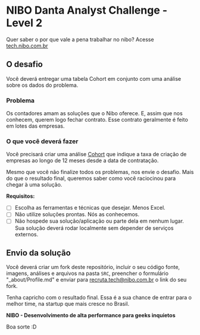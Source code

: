 NIBO Danta Analyst Challenge - Level 2
==============

Quer saber o por que vale a pena trabalhar no nibo? Acesse [tech.nibo.com.br](https://tech.nibo.com.br)

## O desafio
Você deverá entregar uma tabela Cohort em conjunto com uma análise sobre os dados do problema. 

### Problema
Os contadores amam as soluções que o Nibo oferece. E, assim que nos conhecem, querem logo fechar contrato. Esse contrato geralmente é feito em lotes das empresas.


### O que você deverá fazer
Você precisará criar uma análise [Cohort](https://customersuccessbrasil.com/analise-cohort-um-grande-aliado-da-operacao-de-customer-success/) que indique a taxa de criação de empresas ao longo de 12 meses desde a data de contratação.

Mesmo que você não finalize todos os problemas, nos envie o desafio. Mais do que o resultado final, queremos saber como você raciocinou para chegar à uma solução.

**Requisitos:**
- [ ] Escolha as ferramentas e técnicas que desejar. Menos Excel.
- [ ] Não utilize soluções prontas. Nós as conhecemos.
- [ ] Não hospede sua solução/aplicação ou parte dela em nenhum lugar. Sua solução deverá rodar localmente sem depender de serviços externos.

## Envio da solução
Você deverá criar um fork deste repositório, incluir o seu código fonte, imagens, análises e arquivos na pasta ``SRC``,  preencher o formulário "_about/Profile.md" e enviar para recruta.tech@nibo.com.br o link do seu fork.

Tenha capricho com o resultado final. Essa é a sua chance de entrar para o melhor time, na startup que mais cresce no Brasil.

**NIBO - Desenvolvimento de alta performance para geeks inquietos**

Boa sorte :D
